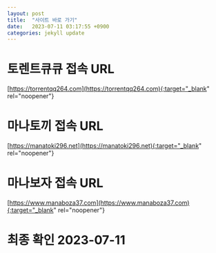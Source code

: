 ```yaml
---
layout: post
title:  "사이트 바로 가기"
date:   2023-07-11 03:17:55 +0900
categories: jekyll update
---
```

# 토렌트큐큐 접속 URL
[https://torrentqq264.com](https://torrentqq264.com){:target="_blank" rel="noopener"}

# 마나토끼 접속 URL
[https://manatoki296.net](https://manatoki296.net){:target="_blank" rel="noopener"}

# 마나보자 접속 URL
[https://www.manaboza37.com](https://www.manaboza37.com){:target="_blank" rel="noopener"}

# 최종 확인 2023-07-11

[torrentqq]: https://torrentqq264.com
[manatoki]: https://manatoki296.net
[manaboza]: https://www.manaboza37.com